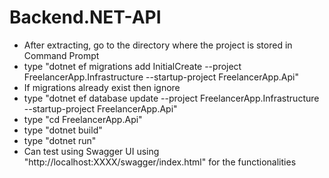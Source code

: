 # Backend.NET-API

- After extracting, go to the directory where the project is stored in Command Prompt
- type "dotnet ef migrations add InitialCreate --project FreelancerApp.Infrastructure --startup-project FreelancerApp.Api"
- If migrations already exist then ignore
- type "dotnet ef database update --project FreelancerApp.Infrastructure --startup-project FreelancerApp.Api"
- type "cd FreelancerApp.Api"
- type "dotnet build"
- type "dotnet run"
- Can test using Swagger UI using "http://localhost:XXXX/swagger/index.html" for the functionalities
